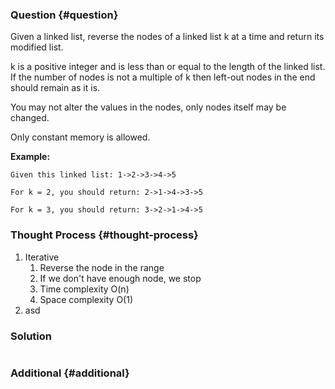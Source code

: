 ### Question {#question}

Given a linked list, reverse the nodes of a linked list k at a time and return its modified list.

k is a positive integer and is less than or equal to the length of the linked list. If the number of nodes is not a multiple of k then left-out nodes in the end should remain as it is.

You may not alter the values in the nodes, only nodes itself may be changed.

Only constant memory is allowed.

**Example:**

```
Given this linked list: 1->2->3->4->5

For k = 2, you should return: 2->1->4->3->5

For k = 3, you should return: 3->2->1->4->5
```

### Thought Process {#thought-process}

1. Iterative
   1. Reverse the node in the range
   2. If we don't have enough node, we stop
   3. Time complexity O\(n\)
   4. Space complexity O\(1\)
2. asd

### Solution

```java

```

### Additional {#additional}



